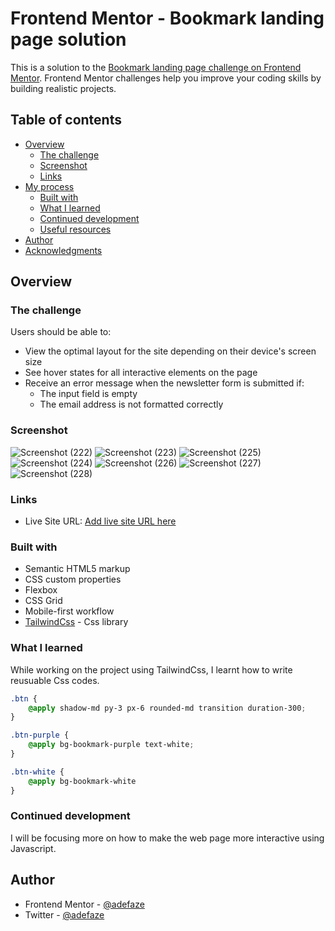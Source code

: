 # Frontend Mentor - Bookmark landing page solution

This is a solution to the [Bookmark landing page challenge on Frontend Mentor](https://www.frontendmentor.io/challenges/bookmark-landing-page-5d0b588a9edda32581d29158). Frontend Mentor challenges help you improve your coding skills by building realistic projects. 

## Table of contents

- [Overview](#overview)
  - [The challenge](#the-challenge)
  - [Screenshot](#screenshot)
  - [Links](#links)
- [My process](#my-process)
  - [Built with](#built-with)
  - [What I learned](#what-i-learned)
  - [Continued development](#continued-development)
  - [Useful resources](#useful-resources)
- [Author](#author)
- [Acknowledgments](#acknowledgments)


## Overview

### The challenge

Users should be able to:

- View the optimal layout for the site depending on their device's screen size
- See hover states for all interactive elements on the page
- Receive an error message when the newsletter form is submitted if:
  - The input field is empty
  - The email address is not formatted correctly

### Screenshot

![Screenshot (222)](https://user-images.githubusercontent.com/32702552/170861377-e8911a5f-11c0-41b1-ac96-ea6a193a8a87.png)
![Screenshot (223)](https://user-images.githubusercontent.com/32702552/170861407-a30b0a89-59d4-4e03-962a-bfbc80a8ddc3.png)
![Screenshot (225)](https://user-images.githubusercontent.com/32702552/170861414-f9ca10e4-d6d3-4074-9f9f-9a1766d56ff9.png)
![Screenshot (224)](https://user-images.githubusercontent.com/32702552/170861422-f8b4bcb0-6314-423d-b19c-395c52a48369.png)
![Screenshot (226)](https://user-images.githubusercontent.com/32702552/170861424-b2c9731b-2b55-4b75-8972-db880580a362.png)
![Screenshot (227)](https://user-images.githubusercontent.com/32702552/170861429-17412f8d-9893-4f91-9600-6fb95fbdbb86.png)
![Screenshot (228)](https://user-images.githubusercontent.com/32702552/170861432-b7e308e0-e0ae-4dc1-8bd6-483ca9816c61.png)



### Links

- Live Site URL: [Add live site URL here](https://your-live-site-url.com)


### Built with

- Semantic HTML5 markup
- CSS custom properties
- Flexbox
- CSS Grid
- Mobile-first workflow
- [TailwindCss](https://tailwindcss.com/) - Css library


### What I learned


While working on the project using TailwindCss, I learnt how to write reusuable Css codes.

```css
.btn {
    @apply shadow-md py-3 px-6 rounded-md transition duration-300;
}

.btn-purple {
    @apply bg-bookmark-purple text-white;
}

.btn-white {
    @apply bg-bookmark-white
}
```


### Continued development

I will be focusing more on how to make the web page more interactive using Javascript.



## Author

- Frontend Mentor - [@adefaze](https://www.frontendmentor.io/profile/adefaze)
- Twitter - [@adefaze](https://www.twitter.com/adefaze)


